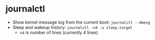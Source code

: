 # journalctl

- Show kernel message log from the current boot: `journalctl --dmesg`
- Sleep and wakeup history: `journalctl -n4 -u sleep.target`
  - `n4` is number of lines (currently 4 lines)